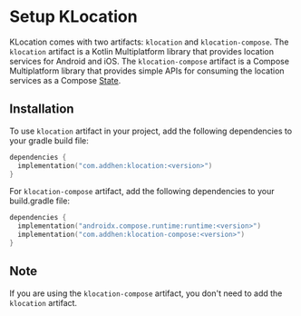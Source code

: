 Setup KLocation
===============

KLocation comes with two artifacts: `klocation` and `klocation-compose`. The `klocation` artifact
is a Kotlin Multiplatform library that provides location services for Android and iOS.
The `klocation-compose` artifact is a Compose Multiplatform library that provides simple APIs for
consuming the location services as a Compose [State](https://developer.android.com/develop/ui/compose/state).

## Installation

To use `klocation` artifact in your project, add the following dependencies to your gradle build file:

```kotlin
dependencies {
  implementation("com.addhen:klocation:<version>")
}
```

For `klocation-compose` artifact, add the following dependencies to your build.gradle file:

```kotlin
dependencies {
  implementation("androidx.compose.runtime:runtime:<version>")
  implementation("com.addhen:klocation-compose:<version>")
}
```
## Note

If you are using the `klocation-compose` artifact, you don't need to add the `klocation` artifact.
